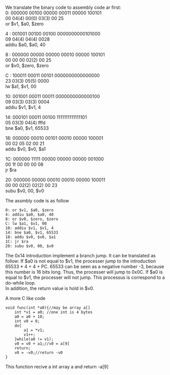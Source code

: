 We translate the binary code to assembly code ar first:  
0: 000000 00100 00000 00011 00000 100101  
00 04(4) 00(0) 03(3) 00 25  
or $v1, $a0, $zero  

4  : 001001 00100 00100 0000000000101000  
09 04(4) 04(4) 0028  
addiu $a0, $a0, 40  

8  : 000000 00000 00000 00010 00000 100101  
00 00 00 02(2) 00 25  
or $v0, $zero, $zero  

C  : 100011 00011 00101 0000000000000000  
23 03(3) 05(5) 0000  
lw $a1, $v1, 00  

10: 001001 00011 00011 0000000000000100  
09 03(3) 03(3) 0004  
addiu $v1, $v1, 4  

14: 000101 00011 00100 1111111111111101  
05 03(3) 04(4) fffd  
bne $a0, $v1, 65533
   
18: 000000 00010 00101 00010 00000 100001  
00 02 05 02 00 21  
addu $v0, $v0, $a1
    
1C: 000000 11111 00000 00000 00000 001000  
00 1f 00 00 00 08  
jr $ra
   
20: 000000 00000 00010 00010 00000 100011  
00 00 02(2) 02(2) 00 23  
subu $v0, 00, $v0

The assmbly code is as follow

	0: or $v1, $a0, $zero   
	4: addiu $a0, $a0, 40  
	8: or $v0, $zero, $zero  
	C: lw $a1, $v1, 00  
	10: addiu $v1, $v1, 4  
	14: bne $a0, $v1, 65533  
	18: addu $v0, $v0, $a1  
	1C: jr $ra  
	20: subu $v0, 00, $v0
The 0x14 introduction implement a branch jump. It can be translated as follow: If $a0 is not equal to $v1, the processer jump to the introduction 65533 * 4 + 4 +  PC. 65533 can be seen as a negative number -3, because this number is 16 bits long. Thus, the processer will jump to 0x0C. If $a0 is equal to $v1, the processer will not jump. This processus is correspond to a do-while loop.  
In addition, the return value is hold in $v0.

A more C like code

	void func(int *a0){//may be array a[]
		int *v1 = a0; //one int is 4 bytes
		a0 = a0 + 10;
		int v0 = 0;
		do{
			a1 = *v1;
			v1++;
		}while(a0 != v1);
		v0 = v0 + a1;//v0 = a[9]
		return;
		v0 = -v0;//return -v0
	}

This function recive a int array a and return -a[9]